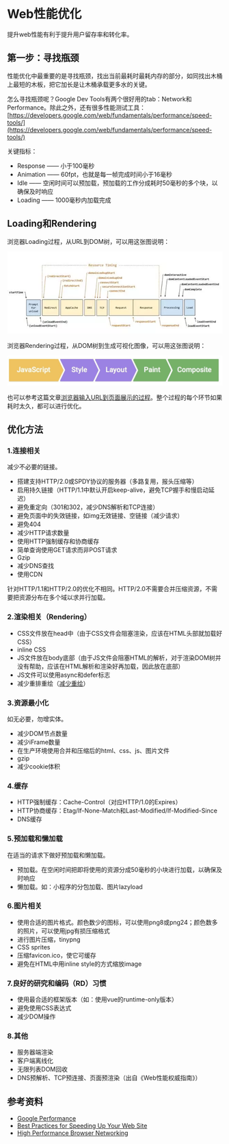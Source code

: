# Web性能优化

提升web性能有利于提升用户留存率和转化率。

## 第一步：寻找瓶颈

性能优化中最重要的是寻找瓶颈，找出当前最耗时最耗内存的部分，如同找出木桶上最短的木板，把它加长是让木桶承载更多水的关键。

怎么寻找瓶颈呢？Google Dev Tools有两个很好用的tab：Network和Performance。除此之外，还有很多性能测试工具：[https://developers.google.com/web/fundamentals/performance/speed-tools/](https://developers.google.com/web/fundamentals/performance/speed-tools/)

关键指标：
* Response —— 小于100毫秒
* Animation —— 60fpt，也就是每一帧完成时间小于16毫秒
* Idle —— 空闲时间可以预加载，预加载的工作分成耗时50毫秒的多个块，以确保及时响应
* Loading —— 1000毫秒内加载完成

## Loading和Rendering

浏览器Loading过程，从URL到DOM树，可以用这张图说明：

![](/assets/loading-performance.png)

浏览器Rendering过程，从DOM树到生成可视化图像，可以用这张图说明：

![](/assets/rendering-performance.png)

也可以参考这篇文章[浏览器输入URL到页面展示的过程](../端到端/浏览器输入URL到页面展示的过程.md)。整个过程的每个环节如果耗时太久，都可以进行优化。

## 优化方法

### 1.连接相关

减少不必要的链接。

* 搭建支持HTTP/2.0或SPDY协议的服务器（多路复用，报头压缩等）
* 启用持久链接（HTTP/1.1中默认开启keep-alive，避免TCP握手和慢启动延迟）
* 避免重定向（301和302，减少DNS解析和TCP连接）
* 避免页面中的失效链接，如img无效链接、空链接（减少请求）
* 避免404
* 减少HTTP请求数量
* 使用HTTP强制缓存和协商缓存
* 简单查询使用GET请求而非POST请求
* Gzip
* 减少DNS查找
* 使用CDN

针对HTTP/1.1和HTTP/2.0的优化不相同。HTTP/2.0不需要合并压缩资源，不需要把资源分布在多个域以求并行加载。

### 2.渲染相关（Rendering）

* CSS文件放在head中（由于CSS文件会阻塞渲染，应该在HTML头部就加载好CSS）
* inline CSS
* JS文件放在body底部（由于JS文件会阻塞HTML的解析，对于渲染DOM树并没有帮助，应该在HTML解析和渲染好再加载，因此放在底部）
* JS文件可以使用async和defer标志
* 减少重排重绘（[减少重绘](../端到端/浏览器渲染.md###其他)）

### 3.资源最小化

如无必要，勿增实体。

* 减少DOM节点数量
* 减少iFrame数量
* 在生产环境使用合并和压缩后的html、css、js、图片文件
* gzip
* 减少cookie体积

### 4.缓存

* HTTP强制缓存：Cache-Control（对应HTTP/1.0的Expires）
* HTTP协商缓存：Etag/If-None-Match和Last-Modified/If-Modified-Since
* DNS缓存

### 5.预加载和懒加载

在适当的请求下做好预加载和懒加载。

* 预加载。在空闲时间把即将使用的资源分成50毫秒的小块进行加载，以确保及时响应
* 懒加载。如：小程序的分包加载、图片lazyload

### 6.图片相关

* 使用合适的图片格式。颜色数少的图标，可以使用png8或png24；颜色数多的照片，可以使用jpg有损压缩格式
* 进行图片压缩，tinypng
* CSS sprites
* 压缩favicon.ico，使它可缓存
* 避免在HTML中用inline style的方式缩放image

### 7.良好的研究和编码（RD）习惯

* 使用最合适的框架版本（如：使用vue的runtime-only版本）
* 避免使用CSS表达式
* 减少DOM操作

### 8.其他

* 服务器端渲染
* 客户端离线化
* 无限列表DOM回收
* DNS预解析、TCP预连接、页面预渲染（出自《Web性能权威指南》）

## 参考资料

* [Google Performance](https://developers.google.com/web/fundamentals/performance/why-performance-matters/)
* [Best Practices for Speeding Up Your Web Site](https://developer.yahoo.com/performance/rules.html?guccounter=1)
* [High Performance Browser Networking](https://hpbn.co/)